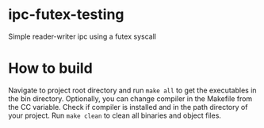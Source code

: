 # ipc-futex-testing
Simple reader-writer ipc using a futex syscall

# How to build
Navigate to project root directory and run `make all` to get the executables in the bin directory. Optionally, you can change compiler in the Makefile from the CC variable. Check if compiler is installed and in the path directory of your project. Run `make clean` to clean all binaries and object files.
